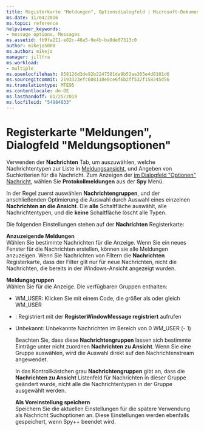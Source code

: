 ```yaml
---
title: Registerkarte "Meldungen", Optionsdialogfeld | Microsoft-Dokumentation
ms.date: 11/04/2016
ms.topic: reference
helpviewer_keywords:
- message options, Messages
ms.assetid: fb9fa211-e82c-40a5-9e4b-ba8de07313c0
author: mikejo5000
ms.author: mikejo
manager: jillfra
ms.workload:
- multiple
ms.openlocfilehash: 858126d3de92b2247501da9b53aa305e4d8101d6
ms.sourcegitcommit: 2193323efc608118e0ce6f6b2ff532f158245d56
ms.translationtype: MTE95
ms.contentlocale: de-DE
ms.lasthandoff: 01/25/2019
ms.locfileid: "54984833"
---
```

# <a name="messages-tab-message-options-dialog-box"></a>Registerkarte "Meldungen", Dialogfeld "Meldungsoptionen"
Verwenden der **Nachrichten** Tab, um auszuwählen, welche Nachrichtentypen zur Liste in [Meldungsansicht](../debugger/messages-view.md), und Angeben von Suchkriterien für die Nachricht. Zum Anzeigen der [im Dialogfeld "Optionen" Nachricht](../debugger/message-options-dialog-box.md), wählen Sie **Protokollmeldungen** aus der **Spy** Menü.  
  
 In der Regel zuerst auswählen **Nachrichtengruppen**, und der anschließenden Optimierung die Auswahl durch Auswahl eines einzelnen **Nachrichten an die Ansicht**. Die **alle** Schaltfläche auswählt, alle Nachrichtentypen, und die **keine** Schaltfläche löscht alle Typen.  
  
 Die folgenden Einstellungen stehen auf der **Nachrichten** Registerkarte:  
  
 **Anzuzeigende Meldungen**  
 Wählen Sie bestimmte Nachrichten für die Anzeige. Wenn Sie ein neues Fenster für die Nachrichten erstellen, können sie alle Meldungen anzuzeigen. Wenn Sie Nachrichten von Filtern die **Nachrichten** Registerkarte, dass der Filter gilt nur für neue Nachrichten, nicht die Nachrichten, die bereits in der Windows-Ansicht angezeigt wurden.  
  
 **Meldungsgruppen**  
 Wählen Sie für die Anzeige. Die verfügbaren Gruppen enthalten:  
  
- WM_USER: Klicken Sie mit einem Code, die größer als oder gleich WM_USER  
  
- : Registriert mit der **RegisterWindowMessage registriert** aufrufen  
  
- Unbekannt: Unbekannte Nachrichten im Bereich von 0 WM_USER (- 1)  
  
  Beachten Sie, dass diese **Nachrichtengruppen** lassen sich bestimmte Einträge unter nicht zuordnen **Nachrichten zu Ansicht**. Wenn Sie eine Gruppe auswählen, wird die Auswahl direkt auf den Nachrichtenstream angewendet.  
  
  In das Kontrollkästchen grau **Nachrichtengruppen** gibt an, dass die **Nachrichten zu Ansicht** Listenfeld für Nachrichten in dieser Gruppe geändert wurde, nicht alle die Nachrichtentypen in der Gruppe ausgewählt werden.  
  
  **Als Voreinstellung speichern**  
  Speichern Sie die aktuellen Einstellungen für die spätere Verwendung als Nachricht Suchoptionen an. Diese Einstellungen werden ebenfalls gespeichert, wenn Spy++ beendet wird.